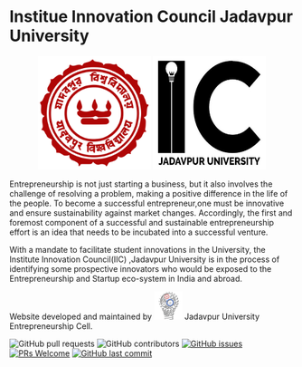 # Institue Innovation Council Jadavpur University



<p align="center">
<a href="http://www.jaduniv.edu.in/"><img src="https://github.com/jadavpur-university-ed-cell/IICJadavpurUniversity/blob/master/assets/img/logo/julogo.png" width="200" height="200"></img></a>
<img src="https://github.com/jadavpur-university-ed-cell/IICJadavpurUniversity/blob/master/assets/img/logo/iic_logo_converted.jpg" width="200" height="200"></img></p>



Entrepreneurship is not just starting a business, but it also involves the challenge of resolving a problem, making a positive difference in the life of the people. To become a successful entrepreneur,one must be innovative and ensure sustainability against market changes. 
Accordingly, the first and foremost component of a successful and sustainable entrepreneurship effort is an idea that needs to be incubated into a successful venture.

With a mandate  to  facilitate  student  innovations  in  the  University, the Institute Innovation Council(IIC) ,Jadavpur University is in the process of identifying some prospective innovators who  would  be  exposed  to  the  Entrepreneurship  and  Startup  eco-system  in  India  and  abroad.

Website developed and maintained by <a href="https://www.juecell.in/"><img src="https://github.com/jadavpur-university-ed-cell/IICJadavpurUniversity/blob/master/assets/img/logo/ecelljulogo.png" width="50" height="50"></img></a> Jadavpur University Entrepreneurship Cell.

![GitHub pull requests](https://img.shields.io/github/issues-pr-raw/jadavpur-university-ed-cell/IICJadavpurUniversity?logo=git&logoColor=white) ![GitHub contributors](https://img.shields.io/github/contributors/jadavpur-university-ed-cell/IICJadavpurUniversity?logo=github)
[![GitHub issues](https://img.shields.io/github/issues/jadavpur-university-ed-cell/IICJadavpurUniversity?logo=github)](https://github.com/jadavpur-university-ed-cell/IICJadavpurUniversity/issues) [![PRs Welcome](https://img.shields.io/badge/PRs-welcome-brightgreen.svg?style=flat&logo=git&logoColor=white)](https://github.com/jadavpur-university-ed-cell) [![GitHub last commit](https://img.shields.io/github/last-commit/jadavpur-university-ed-cell/IICJadavpurUniversity?logo=github)](https://github.com/jadavpur-university-ed-cell)


